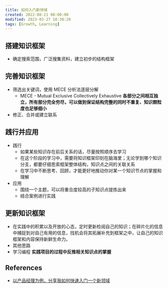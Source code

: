 ```yaml
---
title: 如何入门新领域
created: 2022-08-21 08:00:00
modified: 2023-03-27 10:30:20
tags: [Growth, Learning]
---
```


## 搭建知识框架

- 确定搜索范围，广泛搜集资料，建立初步的结构框架

## 完善知识框架

- 筛选出关键词，使用 MECE 分析法逐层分解
  - MECE - Mutual Exclusive Collectively Exhaustive **各部分之间相互独立，所有部分完全穷尽，可以做到保证结构完整的同时不重复、知识颗粒度也足够细小**
- 修正、合并或建立联系

## 践行并应用

- 践行
  - 如果某些知识存在前后关系的话，尽量按照顺序去学习
  - 在这个阶段的学习中，需要将知识框架印刻在脑海里；无论学到哪个知识分支，都要仔细思索框架整体结构，知识点之间的关联关系
  - 在学习中不断思考、回顾，才能更好地推动你对某一个知识节点的掌握和理解
- 应用
  - 围绕一个主题，可以将重合度较高的子知识点提炼出来
  - 结合案例进行实践

## 更新知识框架

- 在实践中的积累以及开放的心态，定时更新检阅自己的知识；在碎片化的信息中捕捉到对自己有用的信息，找机会将其拓展补充到框架之中，让自己的知识框架和内容保持新鲜生命力。
- 其他思路
- 学习编程 **实践项目的过程中反推相关知识点的掌握**

## References

- [以产品经理为例，分享我如何快速入门一个新领域](https://sspai.com/post/67015)
